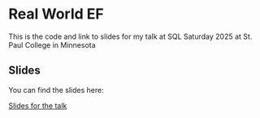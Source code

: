 # Real World EF

This is the code and link to slides for my talk at SQL Saturday 2025 at St. Paul College in Minnesota  

## Slides

You can find the slides here:

[Slides for the talk](https://talkimages.blob.core.windows.net/sqlsaturdaymn2025/RealWorldEF.pptx)  